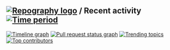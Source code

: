 
## [![Repography logo](https://images.repography.com/logo.svg)](https://repography.com) / Recent activity [![Time period](https://images.repography.com/27951542/514840279/tools-manager/recent-activity/86d8ee965aca32d5019229a462b21f78_badge.svg)](https://repography.com)
[![Timeline graph](https://images.repography.com/27951542/514840279/tools-manager/recent-activity/86d8ee965aca32d5019229a462b21f78_timeline.svg)](https://github.com/514840279/tools-manager/commits)
[![Pull request status graph](https://images.repography.com/27951542/514840279/tools-manager/recent-activity/86d8ee965aca32d5019229a462b21f78_prs.svg)](https://github.com/514840279/tools-manager/pulls)
[![Trending topics](https://images.repography.com/27951542/514840279/tools-manager/recent-activity/86d8ee965aca32d5019229a462b21f78_words.svg)](https://github.com/514840279/tools-manager/commits)
[![Top contributors](https://images.repography.com/27951542/514840279/tools-manager/recent-activity/86d8ee965aca32d5019229a462b21f78_users.svg)](https://github.com/514840279/tools-manager/graphs/contributors)

